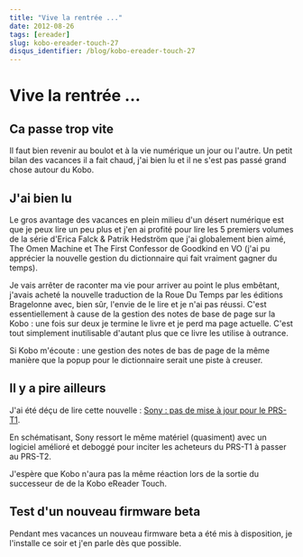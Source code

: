 ```yaml
---
title: "Vive la rentrée ..."
date: 2012-08-26
tags: [ereader]
slug: kobo-ereader-touch-27
disqus_identifier: /blog/kobo-ereader-touch-27
---
```

# Vive la rentrée ...

## Ca passe trop vite
Il faut bien revenir au boulot et à la vie numérique un jour ou l'autre. Un petit bilan des vacances il a fait chaud, j'ai bien lu et il ne s'est pas passé grand chose autour du Kobo.

## J'ai bien lu

Le gros avantage des vacances en plein milieu d'un désert numérique est que je peux lire un peu plus et j'en ai profité pour lire les 5 premiers volumes de la série d'Erica Falck & Patrik Hedström que j'ai globalement bien aimé, The Omen Machine et The First Confessor de Goodkind en VO (j'ai pu apprécier la nouvelle gestion du dictionnaire qui fait vraiment gagner du temps).

Je vais arrêter de raconter ma vie pour arriver au point le plus embêtant, j'avais acheté la nouvelle traduction de la Roue Du Temps par les éditions Bragelonne avec, bien sûr, l'envie de le lire et je n'ai pas réussi. C'est essentiellement à cause de la gestion des notes de base de page sur la Kobo : une fois sur deux je termine le livre et je perd ma page actuelle. C'est tout simplement inutilisable d'autant plus que ce livre les utilise à outrance.

Si Kobo m'écoute : une gestion des notes de bas de page de la même manière que la popup pour le dictionnaire serait une piste à creuser.

## Il y a pire ailleurs

J'ai été déçu de lire cette nouvelle : [Sony : pas de mise à jour pour le PRS-T1](http://www.ebouquin.fr/2012/08/22/sony-pas-de-mise-a-jour-pour-le-prs-t1/). 

En schématisant, Sony ressort le même matériel (quasiment) avec un logiciel amélioré et deboggé pour inciter les acheteurs du PRS-T1 à passer au PRS-T2.

J'espère que Kobo n'aura pas la même réaction lors de la sortie du successeur de de la Kobo eReader Touch.

## Test d'un nouveau firmware beta

Pendant mes vacances un nouveau firmware beta a été mis à disposition, je l'installe ce soir et j'en parle dès que possible.

